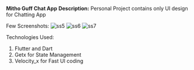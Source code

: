 **Mitho Guff Chat App**
**Description:** Personal Project contains only UI design for Chatting App

Few Screenshots:
![ss5](https://github.com/RohitBajracharya/E-FashionStore-App-Flutter-/assets/104704874/ac6340a1-73ca-4cf6-b59c-4584b8b26461)
![ss6](https://github.com/RohitBajracharya/E-FashionStore-App-Flutter-/assets/104704874/547ae252-eb6e-4106-9624-3ff7512726ef)
![ss7](https://github.com/RohitBajracharya/E-FashionStore-App-Flutter-/assets/104704874/3f4ad1a9-b941-4373-85a3-7a80a13816df)

Technologies Used:
1. Flutter and Dart
2. Getx for State Management
3. Velocity_x for Fast UI coding
